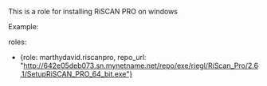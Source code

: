 This is a role for installing RiSCAN PRO on windows


Example:

roles:
- {role: marthydavid.riscanpro, repo_url: "http://642e05deb073.sn.mynetname.net/repo/exe/riegl/RiScan_Pro/2.6.1/SetupRiSCAN_PRO_64_bit.exe"}

